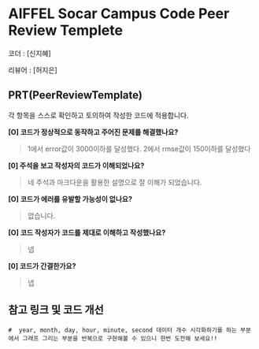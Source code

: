 # AIFFEL Socar Campus Code Peer Review Templete

코더 : [신지혜]

리뷰어 : [허지은]

## PRT(PeerReviewTemplate)

각 항목을 스스로 확인하고 토의하여 작성한 코드에 적용합니다.

**[O] 코드가 정상적으로 동작하고 주어진 문제를 해결했나요?**

>  1에서 error값이 3000이하를 달성했다. 
>  2에서 rmse값이 150이하를 달성했다

**[0] 주석을 보고 작성자의 코드가 이해되었나요?**

>  네 주석과 마크다운을 활용한 설명으로 잘 이해가 되었습니다. 
>  

**[O] 코드가 에러를 유발할 가능성이 없나요?**

>  없습니다.
>  

**[O] 코드 작성자가 코드를 제대로 이해하고 작성했나요?**

>  넵
>  

**[0] 코드가 간결한가요?**

>  넵
>  

## 참고 링크 및 코드 개선

```
#  year, month, day, hour, minute, second 데이터 개수 시각화하기를 하는 부분에서 그래프 그리는 부분을 반복으로 구현해볼 수 있으니 한번 도전해 보세요!!

```
